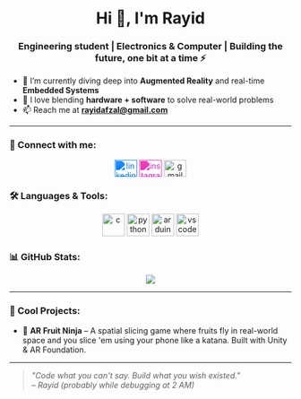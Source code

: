 <h1 align="center">Hi 👋, I'm Rayid</h1>
<h3 align="center">Engineering student | Electronics & Computer | Building the future, one bit at a time ⚡</h3>

- 🌱 I’m currently diving deep into **Augmented Reality** and real-time **Embedded Systems**
- 🧠 I love blending **hardware + software** to solve real-world problems
- 📫 Reach me at **rayidafzal@gmail.com**

---

### 🧩 Connect with me:
<p align="center">
  <a href="https://linkedin.com/in/rayid-afzal/" target="blank"><img align="center" src="https://cdn.jsdelivr.net/npm/simple-icons@v3/icons/linkedin.svg" alt="linkedin" height="30" width="40" style="filter: invert(31%) sepia(100%) saturate(4810%) hue-rotate(194deg) brightness(98%) contrast(101%)" /></a>
  <a href="https://www.instagram.com/rayid.m.afzal?igsh=MTFvbmR3ZjQyNWdjbw==" target="blank"><img align="center" src="https://cdn.jsdelivr.net/npm/simple-icons@v3/icons/instagram.svg" alt="instagram" height="30" width="40" style="filter: invert(28%) sepia(100%) saturate(5763%) hue-rotate(294deg) brightness(95%) contrast(93%)" /></a>
  <a href="mailto:rayidafzal@gmail.com"><img align="center" src="https://github.com/VintageSpider69/VintageSpider69/blob/main/gmail.png" alt="gmail" height="30" width="40" /></a>
</p>








### 🛠️ Languages & Tools:
<p align="center">
  <img src="https://cdn.jsdelivr.net/gh/devicons/devicon/icons/c/c-original.svg" alt="c" width="40" height="40"/>
  <img src="https://cdn.jsdelivr.net/gh/devicons/devicon/icons/python/python-original.svg" alt="python" width="40" height="40"/>
  <img src="https://cdn.jsdelivr.net/gh/devicons/devicon/icons/arduino/arduino-original.svg" alt="arduino" width="40" height="40"/>
  <img src="https://cdn.jsdelivr.net/gh/devicons/devicon/icons/vscode/vscode-original.svg" alt="vscode" width="40" height="40"/>
</p>



### 📊 GitHub Stats:
<!--<p align="center">
  <img src="https://github-readme-stats.vercel.app/api?username=VintageSpider69&show_icons=true&theme=default"/>
</p>-->

<p align="center">
  <img src="https://github-readme-streak-stats.herokuapp.com?user=VintageSpider69&theme=default" />
</p>

---

### 🧠 Cool Projects:

- 🍉 **AR Fruit Ninja** – A spatial slicing game where fruits fly in real-world space and you slice 'em using your phone like a katana. Built with Unity & AR Foundation.

---

> *"Code what you can't say. Build what you wish existed."*  
> *– Rayid (probably while debugging at 2 AM)*
